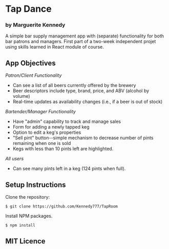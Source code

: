 # Tap Dance

### by Marguerite Kennedy

A simple bar supply management app with (separate) functionality for both bar patrons and managers. First part of a two-week independent projet using skills learned in React module of course.

## App Objectives

_Patron/Client Functionality_
* Can see a list of all beers currently offered by the brewery
* Beer descriptors include type, brand, price, and ABV (alcohol by      volume)
* Real-time updates as availability changes (i.e., if a beer is out of stock)

_Bartender/Manager Functionality_

* Have "admin" capability to track and manage sales
* Form for adding a newly tapped keg
* Option to edit a keg's properties
* "Sell pint" button--simple mechanism to decrease number of pints remaining when one is sold
* Kegs with less than 10 pints left are highlighted.

_All users_
* Can see many pints left in a keg (124 pints when full).


## Setup Instructions

Clone the repository:
```
$ git clone https://github.com/Kennedy777/TapRoom
```

Install NPM packages.
```
$ npm install
```

## MIT Licence
